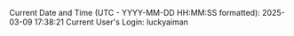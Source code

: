 Current Date and Time (UTC - YYYY-MM-DD HH:MM:SS formatted): 2025-03-09 17:38:21
Current User's Login: luckyaiman
